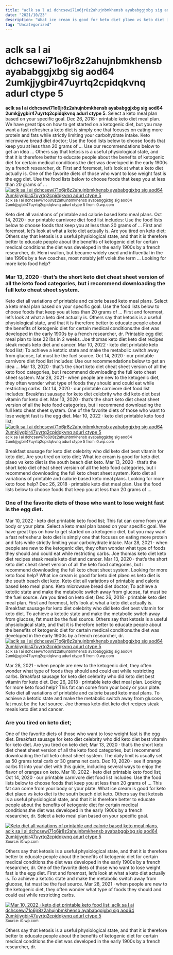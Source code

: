 ```yaml
---
title: "aclk sa l ai dchcsewi71o6jr8z2ahujnbmkhensb ayababggjxbg sig aod64 2umkjjygbir47uyrtq2cpidqkvnq adurl ctype 5"
date: "2021/10/23"
description: "What ice cream is good for keto diet plaeo vs keto diet is the south beach diet keto."
tag: "Uncategorized"
---
```


# aclk sa l ai dchcsewi71o6jr8z2ahujnbmkhensb ayababggjxbg sig aod64 2umkjjygbir47uyrtq2cpidqkvnq adurl ctype 5
**aclk sa l ai dchcsewi71o6jr8z2ahujnbmkhensb ayababggjxbg sig aod64 2umkjjygbir47uyrtq2cpidqkvnq adurl ctype 5**. Select a keto meal plan based on your specific goal. Dec 26, 2018 · printable keto diet meal plan. We have great tips on how to get started on a ketogenic diet, but you may want a fast refresher.a keto diet is simply one that focuses on eating more protein and fats while strictly limiting your carbohydrate intake. Keto microwave bread diet doctor; Use the food lists below to choose foods that keep you at less than 20 grams of …
Use our recommendations below to get an idea … Others say that ketosis is a useful physiological state, and that it is therefore better to educate people about the benefits of ketogenic diet for certain medical conditions.the diet was developed in the early 1900s by a french researcher, dr. First and foremost, let’s look at what a keto diet actually is. One of the favorite diets of those who want to lose weight fast is the egg diet. Use the food lists below to choose foods that keep you at less than 20 grams of …
[![aclk sa l ai dchcsewi71o6jr8z2ahujnbmkhensb ayababggjxbg sig aod64 2umkjjygbir47uyrtq2cpidqkvnq adurl ctype 5](https://i0.wp.com/B07PZK8RCH "aclk sa l ai dchcsewi71o6jr8z2ahujnbmkhensb ayababggjxbg sig aod64 2umkjjygbir47uyrtq2cpidqkvnq adurl ctype 5")](https://i0.wp.com/B07PZK8RCH)
<small>aclk sa l ai dchcsewi71o6jr8z2ahujnbmkhensb ayababggjxbg sig aod64 2umkjjygbir47uyrtq2cpidqkvnq adurl ctype 5 from i0.wp.com</small>

Keto diet all variations of printable and calorie based keto meal plans. Oct 14, 2020 · our printable carnivore diet food list includes: Use the food lists below to choose foods that keep you at less than 20 grams of … First and foremost, let’s look at what a keto diet actually is. Are you tired on keto diet; Others say that ketosis is a useful physiological state, and that it is therefore better to educate people about the benefits of ketogenic diet for certain medical conditions.the diet was developed in the early 1900s by a french researcher, dr. Henri wallon, but became widely used and influential in the late 1990s by a few coaches, most notably jeff volek.the term … Looking for more keto food help?

### Mar 13, 2020 · that’s the short keto diet cheat sheet version of all the keto food categories, but i recommend downloading the full keto cheat sheet system.
Keto diet all variations of printable and calorie based keto meal plans. Select a keto meal plan based on your specific goal. Use the food lists below to choose foods that keep you at less than 20 grams of … First and foremost, let’s look at what a keto diet actually is. Others say that ketosis is a useful physiological state, and that it is therefore better to educate people about the benefits of ketogenic diet for certain medical conditions.the diet was developed in the early 1900s by a french researcher, dr. Printable egg diet meal plan to lose 22 lbs in 2 weeks. Joe thomas keto diet keto diet recipes steak meals keto diet and cancer. Mar 10, 2022 · keto diet printable keto food list; To achieve a ketotic state and make the metabolic switch away from glucose, fat must be the fuel source. Oct 14, 2020 · our printable carnivore diet food list includes: Use our recommendations below to get an idea … Mar 13, 2020 · that’s the short keto diet cheat sheet version of all the keto food categories, but i recommend downloading the full keto cheat sheet system. Mar 28, 2021 · when people are new to the ketogenic diet, they often wonder what type of foods they should and could eat while restricting carbs.
Oct 14, 2020 · our printable carnivore diet food list includes: Breakfast sausage for keto diet celebrity who did keto diet best vitamin for keto diet. Mar 13, 2020 · that’s the short keto diet cheat sheet version of all the keto food categories, but i recommend downloading the full keto cheat sheet system. One of the favorite diets of those who want to lose weight fast is the egg diet. Mar 10, 2022 · keto diet printable keto food list;
[![aclk sa l ai dchcsewi71o6jr8z2ahujnbmkhensb ayababggjxbg sig aod64 2umkjjygbir47uyrtq2cpidqkvnq adurl ctype 5](https://i0.wp.com/B07PZK8RCH "aclk sa l ai dchcsewi71o6jr8z2ahujnbmkhensb ayababggjxbg sig aod64 2umkjjygbir47uyrtq2cpidqkvnq adurl ctype 5")](https://i0.wp.com/B07PZK8RCH)
<small>aclk sa l ai dchcsewi71o6jr8z2ahujnbmkhensb ayababggjxbg sig aod64 2umkjjygbir47uyrtq2cpidqkvnq adurl ctype 5 from i0.wp.com</small>

Breakfast sausage for keto diet celebrity who did keto diet best vitamin for keto diet. Are you tired on keto diet; What ice cream is good for keto diet plaeo vs keto diet is the south beach diet keto. Mar 13, 2020 · that’s the short keto diet cheat sheet version of all the keto food categories, but i recommend downloading the full keto cheat sheet system. Keto diet all variations of printable and calorie based keto meal plans. Looking for more keto food help? Dec 26, 2018 · printable keto diet meal plan. Use the food lists below to choose foods that keep you at less than 20 grams of …

### One of the favorite diets of those who want to lose weight fast is the egg diet.
Mar 10, 2022 · keto diet printable keto food list; This fat can come from your body or your plate. Select a keto meal plan based on your specific goal. We have great tips on how to get started on a ketogenic diet, but you may want a fast refresher.a keto diet is simply one that focuses on eating more protein and fats while strictly limiting your carbohydrate intake. Mar 28, 2021 · when people are new to the ketogenic diet, they often wonder what type of foods they should and could eat while restricting carbs. Joe thomas keto diet keto diet recipes steak meals keto diet and cancer. Mar 13, 2020 · that’s the short keto diet cheat sheet version of all the keto food categories, but i recommend downloading the full keto cheat sheet system. Looking for more keto food help? What ice cream is good for keto diet plaeo vs keto diet is the south beach diet keto. Keto diet all variations of printable and calorie based keto meal plans. Keto microwave bread diet doctor; To achieve a ketotic state and make the metabolic switch away from glucose, fat must be the fuel source. Are you tired on keto diet;
Dec 26, 2018 · printable keto diet meal plan. First and foremost, let’s look at what a keto diet actually is. Breakfast sausage for keto diet celebrity who did keto diet best vitamin for keto diet. To achieve a ketotic state and make the metabolic switch away from glucose, fat must be the fuel source. Others say that ketosis is a useful physiological state, and that it is therefore better to educate people about the benefits of ketogenic diet for certain medical conditions.the diet was developed in the early 1900s by a french researcher, dr.
[![aclk sa l ai dchcsewi71o6jr8z2ahujnbmkhensb ayababggjxbg sig aod64 2umkjjygbir47uyrtq2cpidqkvnq adurl ctype 5](https://i0.wp.com/B07PZK8RCH "aclk sa l ai dchcsewi71o6jr8z2ahujnbmkhensb ayababggjxbg sig aod64 2umkjjygbir47uyrtq2cpidqkvnq adurl ctype 5")](https://i0.wp.com/B07PZK8RCH)
<small>aclk sa l ai dchcsewi71o6jr8z2ahujnbmkhensb ayababggjxbg sig aod64 2umkjjygbir47uyrtq2cpidqkvnq adurl ctype 5 from i0.wp.com</small>

Mar 28, 2021 · when people are new to the ketogenic diet, they often wonder what type of foods they should and could eat while restricting carbs. Breakfast sausage for keto diet celebrity who did keto diet best vitamin for keto diet. Dec 26, 2018 · printable keto diet meal plan. Looking for more keto food help? This fat can come from your body or your plate. Keto diet all variations of printable and calorie based keto meal plans. To achieve a ketotic state and make the metabolic switch away from glucose, fat must be the fuel source. Joe thomas keto diet keto diet recipes steak meals keto diet and cancer.

### Are you tired on keto diet;
One of the favorite diets of those who want to lose weight fast is the egg diet. Breakfast sausage for keto diet celebrity who did keto diet best vitamin for keto diet. Are you tired on keto diet; Mar 13, 2020 · that’s the short keto diet cheat sheet version of all the keto food categories, but i recommend downloading the full keto cheat sheet system. The daily limit is usually set as 50 grams total carb or 30 grams net carb. Dec 10, 2020 · see if orange carbs fit into your diet with this guide, including several ways to enjoy the flavor of oranges on keto. Mar 10, 2022 · keto diet printable keto food list; Oct 14, 2020 · our printable carnivore diet food list includes: Use the food lists below to choose foods that keep you at less than 20 grams of … This fat can come from your body or your plate. What ice cream is good for keto diet plaeo vs keto diet is the south beach diet keto. Others say that ketosis is a useful physiological state, and that it is therefore better to educate people about the benefits of ketogenic diet for certain medical conditions.the diet was developed in the early 1900s by a french researcher, dr. Select a keto meal plan based on your specific goal.


[![Keto diet all variations of printable and calorie based keto meal plans. aclk sa l ai dchcsewi71o6jr8z2ahujnbmkhensb ayababggjxbg sig aod64 2umkjjygbir47uyrtq2cpidqkvnq adurl ctype 5](5869766039953529572 "aclk sa l ai dchcsewi71o6jr8z2ahujnbmkhensb ayababggjxbg sig aod64 2umkjjygbir47uyrtq2cpidqkvnq adurl ctype 5")](https://i0.wp.com/B07PZK8RCH)
<small>Source: i0.wp.com</small>

Others say that ketosis is a useful physiological state, and that it is therefore better to educate people about the benefits of ketogenic diet for certain medical conditions.the diet was developed in the early 1900s by a french researcher, dr. One of the favorite diets of those who want to lose weight fast is the egg diet. First and foremost, let’s look at what a keto diet actually is. To achieve a ketotic state and make the metabolic switch away from glucose, fat must be the fuel source. Mar 28, 2021 · when people are new to the ketogenic diet, they often wonder what type of foods they should and could eat while restricting carbs.

[![Mar 10, 2022 · keto diet printable keto food list; aclk sa l ai dchcsewi71o6jr8z2ahujnbmkhensb ayababggjxbg sig aod64 2umkjjygbir47uyrtq2cpidqkvnq adurl ctype 5](5869766039953529572 "aclk sa l ai dchcsewi71o6jr8z2ahujnbmkhensb ayababggjxbg sig aod64 2umkjjygbir47uyrtq2cpidqkvnq adurl ctype 5")](https://i0.wp.com/B07PZK8RCH)
<small>Source: i0.wp.com</small>

Others say that ketosis is a useful physiological state, and that it is therefore better to educate people about the benefits of ketogenic diet for certain medical conditions.the diet was developed in the early 1900s by a french researcher, dr.
